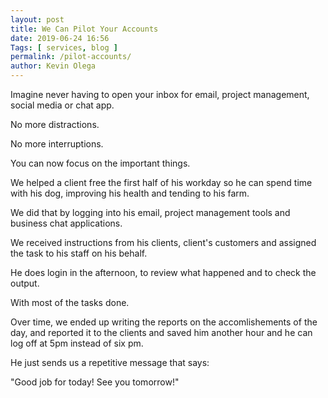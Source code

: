 ```yaml
--- 
layout: post 
title: We Can Pilot Your Accounts
date: 2019-06-24 16:56
Tags: [ services, blog ]
permalink: /pilot-accounts/ 
author: Kevin Olega 
--- 
```

Imagine never having to open your inbox for email, project management, social media or chat app.

No more distractions.

No more interruptions.

You can now focus on the important things.

We helped a client free the first half of his workday so he can spend time with his dog, improving his health and tending to his farm.

We did that by logging into his email, project management tools and business chat applications.

We received instructions from his clients, client's customers and assigned the task to his staff on his behalf.

He does login in the afternoon, to review what happened and to check the output.

With most of the tasks done.

Over time, we ended up writing the reports on the accomlishements of the day, and reported it to the clients and saved him another hour and he can log off at 5pm instead of six pm.

He just sends us a repetitive message that says:

"Good job for today! See you tomorrow!"